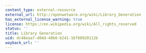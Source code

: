 ```yaml
---
content_type: external-resource
external_url: http://openwetware.org/wiki/Library_Generation
has_external_license_warning: true
license: https://en.wikipedia.org/wiki/All_rights_reserved
status: ''
title: Library Generation
uid: dc48eaa7-d04d-40b0-b241-16f80920112b
wayback_url: ''
---
```

